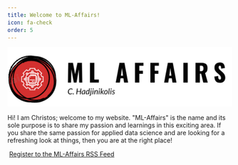 ```yaml
---
title: Welcome to ML-Affairs!
icon: fa-check
order: 5
---
```

<a href="#" class="image featured"><img src="assets/images/ML-Affairs-Logo.png" alt="" /></a>

Hi! I am Christos; welcome to my website. "ML-Affairs" is the name and its sole purpose is to share my
  passion and learnings in this exciting area. If you share the same
  passion for applied data science and are looking for a refreshing look at things, then you are at the right place!
  
  <p><a href="http://feeds.feedburner.com/MlAffairs" rel="alternate" type="application/rss+xml"><img src="//feedburner.google.com/fb/images/pub/feed-icon32x32.png" alt="" style="vertical-align:middle;border:0"/></a>&nbsp;<a href="http://feeds.feedburner.com/MlAffairs" rel="alternate" type="application/rss+xml">Register to the ML-Affairs RSS Feed</a></p>